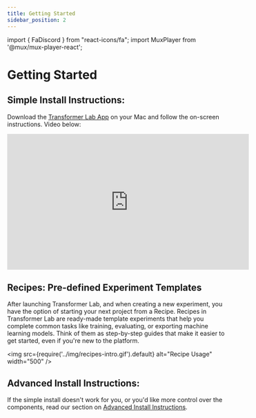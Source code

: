 ```yaml
---
title: Getting Started
sidebar_position: 2
---
```


import { FaDiscord } from "react-icons/fa";
import MuxPlayer from '@mux/mux-player-react';

# Getting Started

## Simple Install Instructions:

Download the [Transformer Lab App](http://transformerlab.ai) on your Mac and follow the on-screen instructions. Video below:

<iframe width="560" height="315" src="https://www.youtube.com/embed/SEYpvEOQ-Vw?si=eUYIzKR7rTZFLGVQ&cc_load_policy=1" title="YouTube video player" frameborder="0" allow="accelerometer; autoplay; clipboard-write; encrypted-media; gyroscope; picture-in-picture; web-share" allowfullscreen></iframe>

## Recipes: Pre-defined Experiment Templates

After launching Transformer Lab, and when creating a new experiment, you have the option of starting your next project from a Recipe. Recipes in Transformer Lab are ready-made template experiments that help you complete common tasks like training, evaluating, or exporting machine learning models. Think of them as step-by-step guides that make it easier to get started, even if you're new to the platform.

<img src={require('../img/recipes-intro.gif').default} alt="Recipe Usage" width="500" />


## Advanced Install Instructions:

If the simple install doesn't work for you, or you'd like more control over the components, read our section on [Advanced Install Instructions](./install/advanced-install.md).

